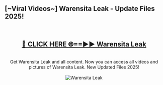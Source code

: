 <h2>[~Viral Videos~] Warensita Leak - Update Files 2025!</h2>
<br>
<div align="center">
<h2><a href="https://betterlinks.top/A2PfLJ" rel="nofollow">🔴 CLICK HERE 🌐==►► Warensita Leak</a></h2>
<br>
Get Warensita Leak and all content. Now you can access all videos and pictures of Warensita Leak. New Updated Files 2025!
<br>
<br>
<a href="https://betterlinks.top/A2PfLJ" rel="nofollow" data-target="animated-image.originalLink"><img src="https://i.ibb.co.com/WyWwxjT/player-gif2.gif" alt="Warensita Leak" style="max-width: 100%; display: inline-block;" data-target="animated-image.originalImage"></a>
</div>
<br>
